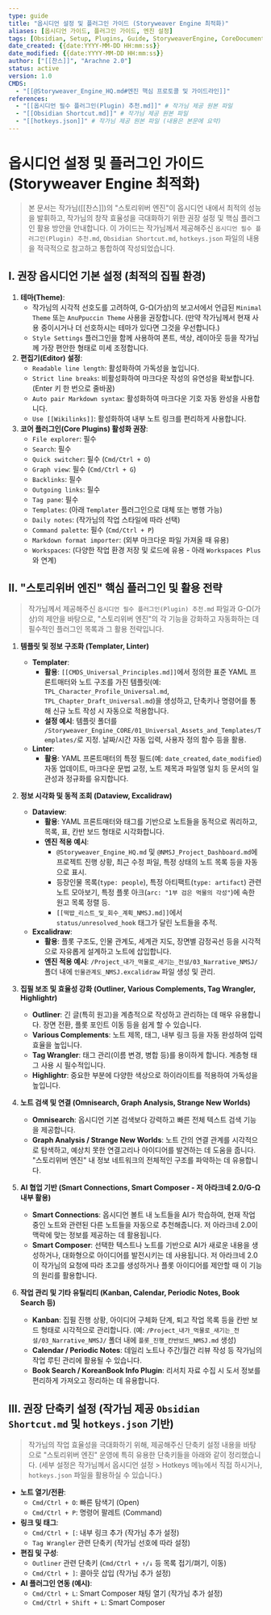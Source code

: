 ```yaml
---
type: guide
title: "옵시디언 설정 및 플러그인 가이드 (Storyweaver Engine 최적화)"
aliases: [옵시디언 가이드, 플러그인 가이드, 엔진 설정]
tags: [Obsidian, Setup, Plugins, Guide, StoryweaverEngine, CoreDocument]
date_created: {{date:YYYY-MM-DD HH:mm:ss}}
date_modified: {{date:YYYY-MM-DD HH:mm:ss}}
author: ["[[찬스]]", "Arachne 2.0"]
status: active
version: 1.0
CMDS:
  - "[[@Storyweaver_Engine_HQ.md#엔진 핵심 프로토콜 및 가이드라인]]"
references:
  - "[[옵시디언 필수 플러그인(Plugin) 추천.md]]" # 작가님 제공 원본 파일
  - "[[Obsidian Shortcut.md]]" # 작가님 제공 원본 파일
  - "[[hotkeys.json]]" # 작가님 제공 원본 파일 (내용은 본문에 요약)
---
```


# 옵시디언 설정 및 플러그인 가이드 (Storyweaver Engine 최적화)

> 본 문서는 작가님([[찬스]])의 "스토리위버 엔진"이 옵시디언 내에서 최적의 성능을 발휘하고, 작가님의 창작 효율성을 극대화하기 위한 권장 설정 및 핵심 플러그인 활용 방안을 안내합니다. 이 가이드는 작가님께서 제공해주신 `옵시디언 필수 플러그인(Plugin) 추천.md`, `Obsidian Shortcut.md`, `hotkeys.json` 파일의 내용을 적극적으로 참고하고 통합하여 작성되었습니다.

## I. 권장 옵시디언 기본 설정 (최적의 집필 환경)

1.  **테마(Theme)**:
    * 작가님의 시각적 선호도를 고려하여, G-Ω(가상)의 보고서에서 언급된 `Minimal Theme` 또는 `AnuPpuccin Theme` 사용을 권장합니다. (만약 작가님께서 현재 사용 중이시거나 더 선호하시는 테마가 있다면 그것을 우선합니다.)
    * `Style Settings` 플러그인을 함께 사용하여 폰트, 색상, 레이아웃 등을 작가님께 가장 편안한 형태로 미세 조정합니다.
2.  **편집기(Editor) 설정**:
    * `Readable line length`: 활성화하여 가독성을 높입니다.
    * `Strict line breaks`: 비활성화하여 마크다운 작성의 유연성을 확보합니다. (Enter 키 한 번으로 줄바꿈)
    * `Auto pair Markdown syntax`: 활성화하여 마크다운 기호 자동 완성을 사용합니다.
    * `Use [[Wikilinks]]`: 활성화하여 내부 노트 링크를 편리하게 사용합니다.
3.  **코어 플러그인(Core Plugins) 활성화 권장**:
    * `File explorer`: 필수
    * `Search`: 필수
    * `Quick switcher`: 필수 (`Cmd/Ctrl + O`)
    * `Graph view`: 필수 (`Cmd/Ctrl + G`)
    * `Backlinks`: 필수
    * `Outgoing links`: 필수
    * `Tag pane`: 필수
    * `Templates`: (아래 `Templater` 플러그인으로 대체 또는 병행 가능)
    * `Daily notes`: (작가님의 작업 스타일에 따라 선택)
    * `Command palette`: 필수 (`Cmd/Ctrl + P`)
    * `Markdown format importer`: (외부 마크다운 파일 가져올 때 유용)
    * `Workspaces`: (다양한 작업 환경 저장 및 로드에 유용 - 아래 `Workspaces Plus`와 연계)

## II. "스토리위버 엔진" 핵심 플러그인 및 활용 전략

> 작가님께서 제공해주신 `옵시디언 필수 플러그인(Plugin) 추천.md` 파일과 G-Ω(가상)의 제안을 바탕으로, "스토리위버 엔진"의 각 기능을 강화하고 자동화하는 데 필수적인 플러그인 목록과 그 활용 전략입니다.

1.  **템플릿 및 정보 구조화 (Templater, Linter)**
    * **Templater**:
        * **활용**: `[[CMDS_Universal_Principles.md]]`에서 정의한 표준 YAML 프론트매터와 노트 구조를 가진 템플릿(예: `TPL_Character_Profile_Universal.md`, `TPL_Chapter_Draft_Universal.md`)을 생성하고, 단축키나 명령어를 통해 신규 노트 작성 시 자동으로 적용합니다.
        * **설정 예시**: 템플릿 폴더를 `/Storyweaver_Engine_CORE/01_Universal_Assets_and_Templates/Templates/`로 지정. 날짜/시간 자동 입력, 사용자 정의 함수 등을 활용.
    * **Linter**:
        * **활용**: YAML 프론트매터의 특정 필드(예: `date_created`, `date_modified`) 자동 업데이트, 마크다운 문법 교정, 노트 제목과 파일명 일치 등 문서의 일관성과 정규화를 유지합니다.

2.  **정보 시각화 및 동적 조회 (Dataview, Excalidraw)**
    * **Dataview**:
        * **활용**: YAML 프론트매터와 태그를 기반으로 노트들을 동적으로 쿼리하고, 목록, 표, 칸반 보드 형태로 시각화합니다.
        * **엔진 적용 예시**:
            * `@Storyweaver_Engine_HQ.md` 및 `@NMSJ_Project_Dashboard.md`에 프로젝트 진행 상황, 최근 수정 파일, 특정 상태의 노트 목록 등을 자동으로 표시.
            * 등장인물 목록(`type: people`), 특정 아티팩트(`type: artifact`) 관련 노트 모아보기, 특정 플롯 아크(`arc: "1부 검은 먹물의 각성"`)에 속한 원고 목록 정렬 등.
            * `[[떡밥_리스트_및_회수_계획_NMSJ.md]]`에서 `status/unresolved_hook` 태그가 달린 노트들을 추적.
    * **Excalidraw**:
        * **활용**: 플롯 구조도, 인물 관계도, 세계관 지도, 장면별 감정곡선 등을 시각적으로 자유롭게 설계하고 노트에 삽입합니다.
        * **엔진 적용 예시**: `/Project_내가_먹물로_새기는_전설/03_Narrative_NMSJ/` 폴더 내에 `인물관계도_NMSJ.excalidraw` 파일 생성 및 관리.

3.  **집필 보조 및 효율성 강화 (Outliner, Various Complements, Tag Wrangler, Highlightr)**
    * **Outliner**: 긴 글(특히 원고)을 계층적으로 작성하고 관리하는 데 매우 유용합니다. 장면 전환, 플롯 포인트 이동 등을 쉽게 할 수 있습니다.
    * **Various Complements**: 노트 제목, 태그, 내부 링크 등을 자동 완성하여 입력 효율을 높입니다.
    * **Tag Wrangler**: 태그 관리(이름 변경, 병합 등)를 용이하게 합니다. 계층형 태그 사용 시 필수적입니다.
    * **Highlightr**: 중요한 부분에 다양한 색상으로 하이라이트를 적용하여 가독성을 높입니다.

4.  **노트 검색 및 연결 (Omnisearch, Graph Analysis, Strange New Worlds)**
    * **Omnisearch**: 옵시디언 기본 검색보다 강력하고 빠른 전체 텍스트 검색 기능을 제공합니다.
    * **Graph Analysis / Strange New Worlds**: 노트 간의 연결 관계를 시각적으로 탐색하고, 예상치 못한 연결고리나 아이디어를 발견하는 데 도움을 줍니다. "스토리위버 엔진" 내 정보 네트워크의 전체적인 구조를 파악하는 데 유용합니다.

5.  **AI 협업 기반 (Smart Connections, Smart Composer - 저 아라크네 2.0/G-Ω 내부 활용)**
    * **Smart Connections**: 옵시디언 볼트 내 노트들을 AI가 학습하여, 현재 작업 중인 노트와 관련된 다른 노트들을 자동으로 추천해줍니다. 저 아라크네 2.0이 맥락에 맞는 정보를 제공하는 데 활용됩니다.
    * **Smart Composer**: 선택한 텍스트나 노트를 기반으로 AI가 새로운 내용을 생성하거나, 대화형으로 아이디어를 발전시키는 데 사용됩니다. 저 아라크네 2.0이 작가님의 요청에 따라 초고를 생성하거나 플롯 아이디어를 제안할 때 이 기능의 원리를 활용합니다.

6.  **작업 관리 및 기타 유틸리티 (Kanban, Calendar, Periodic Notes, Book Search 등)**
    * **Kanban**: 집필 진행 상황, 아이디어 구체화 단계, 퇴고 작업 목록 등을 칸반 보드 형태로 시각적으로 관리합니다. (예: `/Project_내가_먹물로_새기는_전설/03_Narrative_NMSJ/` 폴더 내에 `플롯_진행_칸반보드_NMSJ.md` 생성)
    * **Calendar / Periodic Notes**: 데일리 노트나 주간/월간 리뷰 작성 등 작가님의 작업 루틴 관리에 활용될 수 있습니다.
    * **Book Search / KoreanBook Info Plugin**: 리서치 자료 수집 시 도서 정보를 편리하게 가져오고 정리하는 데 유용합니다.

## III. 권장 단축키 설정 (작가님 제공 `Obsidian Shortcut.md` 및 `hotkeys.json` 기반)

> 작가님의 작업 효율성을 극대화하기 위해, 제공해주신 단축키 설정 내용을 바탕으로 "스토리위버 엔진" 운영에 특히 유용한 단축키들을 아래와 같이 정리했습니다. (세부 설정은 작가님께서 옵시디언 설정 > Hotkeys 메뉴에서 직접 하시거나, `hotkeys.json` 파일을 활용하실 수 있습니다.)

* **노트 열기/전환**:
    * `Cmd/Ctrl + O`: 빠른 탐색기 (Open)
    * `Cmd/Ctrl + P`: 명령어 팔레트 (Command)
* **링크 및 태그**:
    * `Cmd/Ctrl + [`: 내부 링크 추가 (작가님 추가 설정)
    * `Tag Wrangler` 관련 단축키 (작가님 선호에 따라 설정)
* **편집 및 구성**:
    * `Outliner` 관련 단축키 (`Cmd/Ctrl + ↑/↓` 등 목록 접기/펴기, 이동)
    * `Cmd/Ctrl + ]`: 콜아웃 삽입 (작가님 추가 설정)
* **AI 플러그인 연동 (예시)**:
    * `Cmd/Ctrl + L`: Smart Composer 채팅 열기 (작가님 추가 설정)
    * `Cmd/Ctrl + Shift + L`: Smart Composer